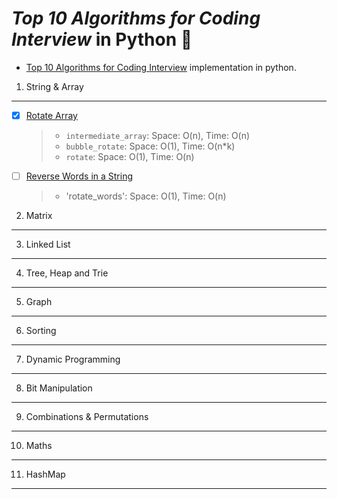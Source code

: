 _Top 10 Algorithms for Coding Interview_ in Python :snake:
===

   * [Top 10 Algorithms for Coding
   Interview](http://www.programcreek.com/2012/11/top-10-algorithms-for-coding-interview/)
implementation in python.
  

1. String & Array
---
  - [x] [Rotate Array](http://www.programcreek.com/2015/03/rotate-array-in-java/)

    > - `intermediate_array`:  Space: O(n), Time: O(n) 
    > - `bubble_rotate`: Space: O(1), Time: O(n*k)
    > - `rotate`: Space: O(1), Time: O(n)

  - [ ] [Reverse Words in a
    String](http://www.programcreek.com/2014/05/leetcode-reverse-words-in-a-string-ii-java/)
    
    > - 'rotate_words': Space: O(1), Time: O(n)


2. Matrix
---

3. Linked List
---

4. Tree, Heap and Trie
---

5. Graph
---

6. Sorting
---

7. Dynamic Programming
---

8. Bit Manipulation
---

9. Combinations & Permutations
---

10. Maths
---

11. HashMap
---



